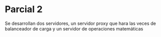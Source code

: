# Parcial 2

Se desarrollan dos servidores, un servidor proxy que hara las veces de balanceador de carga y un servidor de operaciones matemáticas 
